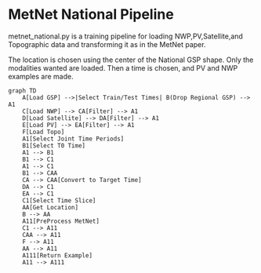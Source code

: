 # MetNet National Pipeline

metnet_national.py is a training pipeline for loading NWP,PV,Satellite,and Topographic data and transforming it as in
the MetNet paper.

The location is chosen using the center of the National GSP shape. Only the modalities wanted are loaded.
Then a time is chosen, and PV and NWP examples are made.

```mermaid
graph TD
    A[Load GSP] -->|Select Train/Test Times| B(Drop Regional GSP) --> A1
    C[Load NWP] --> CA[Filter] --> A1
    D[Load Satellite] --> DA[Filter] --> A1
    E[Load PV] --> EA[Filter] --> A1
    F[Load Topo]
    A1[Select Joint Time Periods]
    B1[Select T0 Time]
    A1 --> B1
    B1 --> C1
    A1 --> C1
    B1 --> CAA
    CA --> CAA[Convert to Target Time]
    DA --> C1
    EA --> C1
    C1[Select Time Slice]
    AA[Get Location]
    B --> AA
    A11[PreProcess MetNet]
    C1 --> A11
    CAA --> A11
    F --> A11
    AA --> A11
    A111[Return Example]
    A11 --> A111
```

